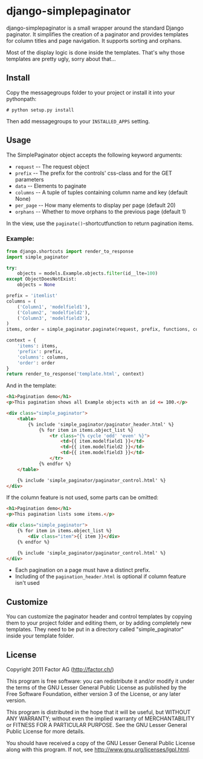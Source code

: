 django-simplepaginator
======================

django-simplepaginator is a small wrapper around the standard Django paginator. It simplifies the
creation of a paginator and provides templates for column titles and page navigation. It supports
sorting and orphans.

Most of the display logic is done inside the templates. That's why those templates are pretty ugly,
sorry about that...

Install
-------

Copy the messagegroups folder to your project or install it into your pythonpath:

    # python setup.py install

Then add messagegroups to your `INSTALLED_APPS` setting.

Usage
-----

The SimplePaginator object accepts the following keyword arguments:

* `request` -- The request object
* `prefix` -- The prefix for the controls' css-class and for the GET parameters
* `data` -- Elements to paginate
* `columns` -- A tuple of tuples containing column name and key (default None)
* `per_page` -- How many elements to display per page (default 20)
* `orphans` -- Whether to move orphans to the previous page (default 1)

In the view, use the `paginate()`-shortcutfunction to return pagination items.

### Example:

```python
from django.shortcuts import render_to_response
import simple_paginator

try:
    objects = models.Example.objects.filter(id__lte=100)
except ObjectDoesNotExist:
    objects = None

prefix = 'itemlist'
columns = (
    ('Column1', 'modelfield1'),
    ('Column2', 'modelfield2'),
    ('Column3', 'modelfield3'),
)
items, order = simple_paginator.paginate(request, prefix, functions, columns)

context = {
    'items': items,
    'prefix': prefix,
    'columns': columns,
    'order': order
}
return render_to_response('template.html', context)
```

And in the template:

```html
<h1>Pagination demo</h1>
<p>This pagination shows all Example objects with an id <= 100.</p>

<div class="simple_paginator">
    <table>
        {% include 'simple_paginator/paginator_header.html' %}
            {% for item in items.object_list %}
                <tr class="{% cycle 'odd' 'even' %}">
                    <td>{{ item.modelfield1 }}</td>
                    <td>{{ item.modelfield2 }}</td>
                    <td>{{ item.modelfield3 }}</td>
                </tr>
            {% endfor %}
    </table>

    {% include 'simple_paginator/paginator_control.html' %}
</div>
```

If the column feature is not used, some parts can be omitted:

```html
<h1>Pagination demo</h1>
<p>This pagination lists some items.</p>

<div class="simple_paginator">
    {% for item in items.object_list %}
        <div class="item">{{ item }}</div>
    {% endfor %}

    {% include 'simple_paginator/paginator_control.html' %}
</div>
```

 * Each pagination on a page must have a distinct prefix.
 * Including of the `pagination_header.html` is optional if column feature isn't used

Customize
---------

You can customize the paginator header and control templates by copying them to your project
folder and editing them, or by adding completely new templates. They need to be put in a
directory called "simple_paginator" inside your template folder.

License
-------

Copyright 2011 Factor AG (http://factor.ch/)

This program is free software: you can redistribute it and/or modify it under the terms of the GNU
Lesser General Public License as published by the Free Software Foundation, either version 3 of the
License, or any later version.

This program is distributed in the hope that it will be useful, but WITHOUT ANY WARRANTY; without
even the implied warranty of MERCHANTABILITY or FITNESS FOR A PARTICULAR PURPOSE. See the GNU Lesser
General Public License for more details.

You should have received a copy of the GNU Lesser General Public License along with this program.
If not, see http://www.gnu.org/licenses/lgpl.html.

